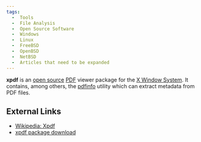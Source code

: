 ```yaml
---
tags:
  -  Tools
  -  File Analysis
  -  Open Source Software
  -  Windows
  -  Linux
  -  FreeBSD
  -  OpenBSD
  -  NetBSD
  -  Articles that need to be expanded 
---
```

**xpdf** is an [open source](open_source.md)
[PDF](pdf.md) viewer package for the [X Window
System](x_window_system.md). It contains, among others, the
[pdfinfo](pdfinfo.md) utility which can extract metadata from
PDF files.

## External Links

- [Wikipedia: Xpdf](http://en.wikipedia.org/wiki/Xpdf)
- [xpdf package download](http://www.foolabs.com/xpdf)
